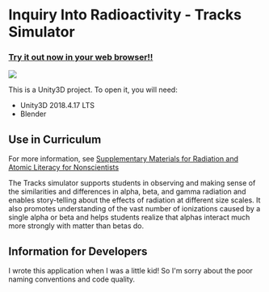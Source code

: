 # Inquiry Into Radioactivity - Tracks Simulator

### [Try it out now in your web browser!!](https://inquiry-into-radioactivity-simulators.github.io/Tracks-Simulator/)

![](ReadMe/Screenshot1.png)

This is a Unity3D project. To open it, you will need:

 - Unity3D 2018.4.17 LTS
 - Blender 

## Use in Curriculum

For more information, see [Supplementary Materials for Radiation and Atomic Literacy for Nonscientists](https://science.sciencemag.org/content/sci/suppl/2013/10/23/342.6157.436.DC1/123003-Johnson-SM.pdf)

The Tracks simulator supports students in observing and making sense of the similarities and differences in alpha, beta, and gamma radiation and enables story-telling about the effects of radiation at different size scales. It also promotes understanding of the vast number of ionizations caused by a single alpha or beta and helps students realize that alphas interact much more strongly with matter than betas do. 

## Information for Developers

I wrote this application when I was a little kid! So I'm sorry about the poor naming conventions and code quality. 